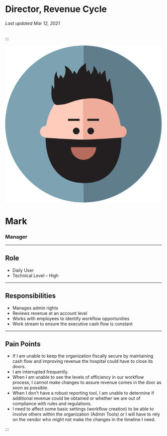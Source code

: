 # Director, Revenue Cycle

###### Last updated Mar 12, 2021

:::

<div class="persona-header">

![Avatar Image](./assets/avatars/avatar39.svg)

<div>

# Mark

### Manager

</div>

</div>

---

## Role

-   Daily User
-   Technical Level – High

---

## Responsibilities

-   Manages admin rights
-   Reviews revenue at an account level
-   Works with employees to identify workflow opportunities
-   Work stream to ensure the executive cash flow is constant

---

## Pain Points

-   If I am unable to keep the organization fiscally secure by maintaining cash flow and improving revenue the hospital could have to close its doors.
-   I am interrupted frequently.
-   When I am unable to see the levels of efficiency in our workflow process, I cannot make changes to assure revenue comes in the door as soon as possible.
-   When I don't have a robust reporting tool, I am unable to determine if additional revenue could be obtained or whether we are out of compliance with rules and regulations.
-   I need to affect some basic settings (workflow creation) to be able to involve others within the organization (Admin Tools) or I will have to rely on the vendor who might not make the changes in the timeline I need.

:::
